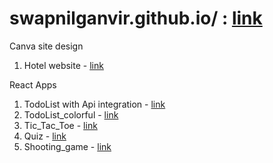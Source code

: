 # swapnilganvir.github.io/ : [link](https://swapnilganvir.github.io/ "My Calculator")

Canva site design
1. Hotel website - [link](https://swapnil123hotel.my.canva.site/#home)
   
React Apps
1. TodoList with Api integration - [link](https://codesandbox.io/p/sandbox/todolist-with-api-integration-f7tzj)
2. TodoList_colorful - [link](https://codesandbox.io/p/sandbox/todo-list-k7soe)
4. Tic_Tac_Toe - [link](https://codesandbox.io/p/sandbox/tic-tac-toe-hvj7w)
3. Quiz - [link](https://codesandbox.io/p/sandbox/quiz-app-0e5uu)
4. Shooting_game - [link](https://codepen.io/swapnil125/pen/bGrNmNZ)
